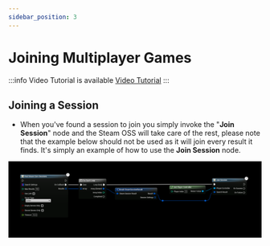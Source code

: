 ```yaml
---
sidebar_position: 3
---
```


# Joining Multiplayer Games

:::info Video Tutorial is available
[Video Tutorial](../../videos/multiplayer/setting-up-steam-multiplayer.mdx)
:::

## Joining a Session
- When you've found a session to join you simply invoke the "**Join Session**" node and the Steam OSS will take care of the rest, please note that the example below should not be used as it will join every result it finds. It's simply an example of how to use the **Join Session** node.

![Join](../../../../static/img/join_session.png)
